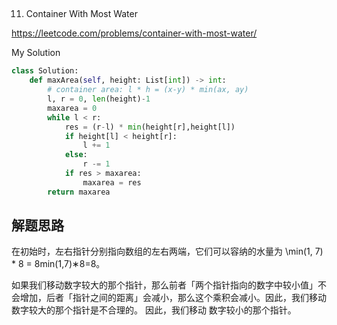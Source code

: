 ##
11. Container With Most Water

https://leetcode.com/problems/container-with-most-water/

My Solution

```python
class Solution:
    def maxArea(self, height: List[int]) -> int:
        # container area: l * h = (x-y) * min(ax, ay)
        l, r = 0, len(height)-1
        maxarea = 0
        while l < r:
            res = (r-l) * min(height[r],height[l])
            if height[l] < height[r]:
                l += 1
            else:
                r -= 1
            if res > maxarea:
                maxarea = res
        return maxarea
```
## 解题思路

在初始时，左右指针分别指向数组的左右两端，它们可以容纳的水量为 \min(1, 7) * 8 = 8min(1,7)∗8=8。

如果我们移动数字较大的那个指针，那么前者「两个指针指向的数字中较小值」不会增加，后者「指针之间的距离」会减小，那么这个乘积会减小。因此，我们移动数字较大的那个指针是不合理的。
因此，我们移动 数字较小的那个指针。
